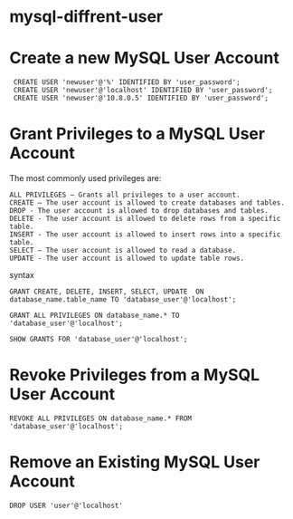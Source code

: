 # mysql-diffrent-user

# Create a new MySQL User Account

     CREATE USER 'newuser'@'%' IDENTIFIED BY 'user_password';
     CREATE USER 'newuser'@'localhost' IDENTIFIED BY 'user_password';
     CREATE USER 'newuser'@'10.8.0.5' IDENTIFIED BY 'user_password';

# Grant Privileges to a MySQL User Account

The most commonly used privileges are:

    ALL PRIVILEGES – Grants all privileges to a user account.
    CREATE – The user account is allowed to create databases and tables.
    DROP - The user account is allowed to drop databases and tables.
    DELETE - The user account is allowed to delete rows from a specific table.
    INSERT - The user account is allowed to insert rows into a specific table.
    SELECT – The user account is allowed to read a database.
    UPDATE - The user account is allowed to update table rows.
    
syntax     

    GRANT CREATE, DELETE, INSERT, SELECT, UPDATE  ON database_name.table_name TO 'database_user'@'localhost';
    
    GRANT ALL PRIVILEGES ON database_name.* TO 'database_user'@'localhost';

    SHOW GRANTS FOR 'database_user'@'localhost';

# Revoke Privileges from a MySQL User Account

    REVOKE ALL PRIVILEGES ON database_name.* FROM 'database_user'@'localhost';

# Remove an Existing MySQL User Account

    DROP USER 'user'@'localhost'
